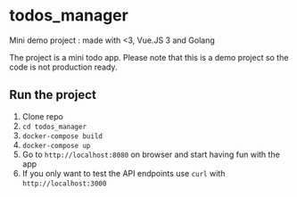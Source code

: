 # todos_manager
Mini demo project : made with &lt;3, Vue.JS 3  and Golang

The project is a mini todo app.
Please note that this is a demo project so the code is not production ready. 

## Run the project 
1. Clone repo
2. ```cd todos_manager```
3. ```docker-compose build```
4. ```docker-compose up```
5. Go to ```http://localhost:8080``` on browser and start having fun with the app
6. If you only want to test the API endpoints use `curl` with ```http://localhost:3000```

